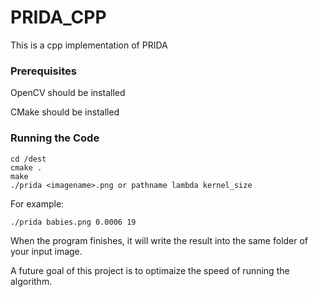 
# PRIDA_CPP

This is a cpp implementation of PRIDA

### Prerequisites

OpenCV should be installed 

CMake should be installed

### Running the Code 
    cd /dest
    cmake . 
    make
    ./prida <imagename>.png or pathname lambda kernel_size
For example:

    ./prida babies.png 0.0006 19
    
When the program finishes, it will write the result into the same folder of your input image.  

A future goal of this project is to optimaize the speed of running the algorithm. 
